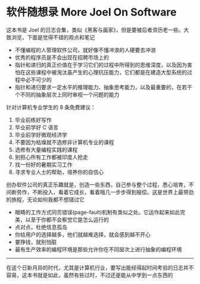 # 软件随想录 More Joel On Software

这本书是 Joel 的日志合集，类似《黑客与画家》，但是要被后者资历老一些。大致浏览，下面是觉得不错的观点和笔记

+ 不懂编程的人管理软件公司，就好像不懂冲浪的人硬要去冲浪
+ 优秀的程序员是不会出现在招聘市场上的
+ 指针和递归的真正价值在于学习它们的过程中所得到的思维深度，以及因为害怕在这些课程中被淘汰虽产生的心理抗压能力，它们都是在建造大型系统的过程中必不可少的
+ 指针和递归要求一定水平的推理能力、抽象思考能力，以及最重要的，在若干个不同的抽象层次上同时审视一个问题的能力

针对计算机专业学生的 8 条免费建议：

1. 毕业前练好写作
2. 毕业前学好 C 语言
3. 毕业前学好微观经济学
4. 不要因为枯燥就不选修非计算机专业的课程
5. 选修有大量编程实践的课程
6. 别担心所有工作都被印度人抢走
7. 找一份好的暑期实习工作
8. 寻求专业人士的帮助，培养你的自信心

创办软件公司的真正乐趣就是，创造一些东西，自己参与整个过程，悉心培育，不间断劳作，不断投入，看着它成长，看着哦几一步步得到报偿。这是世界上最带劲的旅程，无论如何我都不想错过它

+ 眼睛的工作方式同页错误(page-fault)机制有类似之处。它运作起来如此完美，以至于你都不会察觉它是怎么运行的
+ 点对点，杜绝信息孤岛
+ 你给用户的选择越多，他们就越难选择，就会感到越不开心
+ 要挣钱，就别怕脏
+ 最有生产效率的编程环境是那些允许你在不同层次上进行抽象的编程环境

---

在这个日新月异的时代，尤其是计算机行业，要写出能经得起时间考验的日志并不容易，这本书就是如此，虽然有些过时，不过还是能从中学到一点东西的


